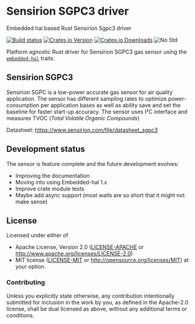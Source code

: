 # Sensirion SGPC3 driver
Embedded hal based Rust Sensirion Sgpc3 driver

[![Build status][workflow-badge]][workflow]
[![Crates.io Version][crates-io-badge]][crates-io]
[![Crates.io Downloads][crates-io-download-badge]][crates-io-download]
![No Std][no-std-badge]

Platform agnostic Rust driver for Sensirion SGPC3 gas sensor using the [`embedded-hal`](https://github.com/japaric/embedded-hal) traits.

## Sensirion SGPC3

Sensirion SGPC is a low-power accurate gas sensor for air quality application. The sensor has different sampling rates to optimize power-consumption per application bases as well as ability save and set the baseline for faster start-up accuracy. The sensor uses I²C interface and measures TVOC (*Total Volatile Organic Compounds*)

Datasheet: https://www.sensirion.com/file/datasheet_sgpc3

## Development status
The sensor is feature complete and the future development evolves:
- Improving the documentation
- Moving into using Embedded-hal 1.x
- Improve crate module tests
- Maybe add async support (most waits are so short that it might not make sense)


## License

Licensed under either of

 * Apache License, Version 2.0 ([LICENSE-APACHE](LICENSE-APACHE) or
   http://www.apache.org/licenses/LICENSE-2.0)
 * MIT license ([LICENSE-MIT](LICENSE-MIT) or
   http://opensource.org/licenses/MIT) at your option.


### Contributing

Unless you explicitly state otherwise, any contribution intentionally submitted
for inclusion in the work by you, as defined in the Apache-2.0 license, shall
be dual licensed as above, without any additional terms or conditions.

<!-- Badges -->
[workflow]: https://github.com/mjaakkol/sgpc3-rs/actions?query=workflow%3ARust
[workflow-badge]: https://img.shields.io/github/workflow/status/mjaakkol/sgpc3-rs/Rust/master
[crates-io]: https://crates.io/crates/sgpc3
[crates-io-badge]: https://img.shields.io/crates/v/sgpc3.svg?maxAge=3600
[crates-io-download]: https://crates.io/crates/sgpc3
[crates-io-download-badge]: https://img.shields.io/crates/d/sgpc3.svg?maxAge=3600
[no-std-badge]: https://img.shields.io/badge/no__std-yes-blue
